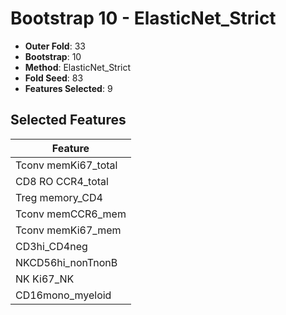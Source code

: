 # Bootstrap 10 - ElasticNet_Strict

- **Outer Fold**: 33
- **Bootstrap**: 10
- **Method**: ElasticNet_Strict
- **Fold Seed**: 83
- **Features Selected**: 9

## Selected Features

| Feature |
|---------|
| Tconv memKi67_total |
| CD8 RO CCR4_total |
| Treg memory_CD4 |
| Tconv memCCR6_mem |
| Tconv memKi67_mem |
| CD3hi_CD4neg |
| NKCD56hi_nonTnonB |
| NK Ki67_NK |
| CD16mono_myeloid |
